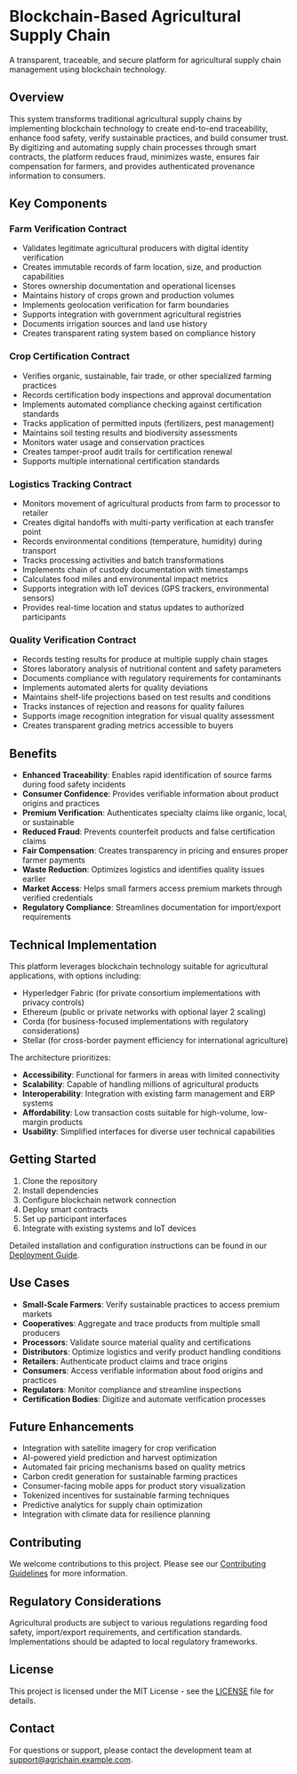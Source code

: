 # Blockchain-Based Agricultural Supply Chain

A transparent, traceable, and secure platform for agricultural supply chain management using blockchain technology.

## Overview

This system transforms traditional agricultural supply chains by implementing blockchain technology to create end-to-end traceability, enhance food safety, verify sustainable practices, and build consumer trust. By digitizing and automating supply chain processes through smart contracts, the platform reduces fraud, minimizes waste, ensures fair compensation for farmers, and provides authenticated provenance information to consumers.

## Key Components

### Farm Verification Contract
- Validates legitimate agricultural producers with digital identity verification
- Creates immutable records of farm location, size, and production capabilities
- Stores ownership documentation and operational licenses
- Maintains history of crops grown and production volumes
- Implements geolocation verification for farm boundaries
- Supports integration with government agricultural registries
- Documents irrigation sources and land use history
- Creates transparent rating system based on compliance history

### Crop Certification Contract
- Verifies organic, sustainable, fair trade, or other specialized farming practices
- Records certification body inspections and approval documentation
- Implements automated compliance checking against certification standards
- Tracks application of permitted inputs (fertilizers, pest management)
- Maintains soil testing results and biodiversity assessments
- Monitors water usage and conservation practices
- Creates tamper-proof audit trails for certification renewal
- Supports multiple international certification standards

### Logistics Tracking Contract
- Monitors movement of agricultural products from farm to processor to retailer
- Creates digital handoffs with multi-party verification at each transfer point
- Records environmental conditions (temperature, humidity) during transport
- Tracks processing activities and batch transformations
- Implements chain of custody documentation with timestamps
- Calculates food miles and environmental impact metrics
- Supports integration with IoT devices (GPS trackers, environmental sensors)
- Provides real-time location and status updates to authorized participants

### Quality Verification Contract
- Records testing results for produce at multiple supply chain stages
- Stores laboratory analysis of nutritional content and safety parameters
- Documents compliance with regulatory requirements for contaminants
- Implements automated alerts for quality deviations
- Maintains shelf-life projections based on test results and conditions
- Tracks instances of rejection and reasons for quality failures
- Supports image recognition integration for visual quality assessment
- Creates transparent grading metrics accessible to buyers

## Benefits

- **Enhanced Traceability**: Enables rapid identification of source farms during food safety incidents
- **Consumer Confidence**: Provides verifiable information about product origins and practices
- **Premium Verification**: Authenticates specialty claims like organic, local, or sustainable
- **Reduced Fraud**: Prevents counterfeit products and false certification claims
- **Fair Compensation**: Creates transparency in pricing and ensures proper farmer payments
- **Waste Reduction**: Optimizes logistics and identifies quality issues earlier
- **Market Access**: Helps small farmers access premium markets through verified credentials
- **Regulatory Compliance**: Streamlines documentation for import/export requirements

## Technical Implementation

This platform leverages blockchain technology suitable for agricultural applications, with options including:
- Hyperledger Fabric (for private consortium implementations with privacy controls)
- Ethereum (public or private networks with optional layer 2 scaling)
- Corda (for business-focused implementations with regulatory considerations)
- Stellar (for cross-border payment efficiency for international agriculture)

The architecture prioritizes:
- **Accessibility**: Functional for farmers in areas with limited connectivity
- **Scalability**: Capable of handling millions of agricultural products
- **Interoperability**: Integration with existing farm management and ERP systems
- **Affordability**: Low transaction costs suitable for high-volume, low-margin products
- **Usability**: Simplified interfaces for diverse user technical capabilities

## Getting Started

1. Clone the repository
2. Install dependencies
3. Configure blockchain network connection
4. Deploy smart contracts
5. Set up participant interfaces
6. Integrate with existing systems and IoT devices

Detailed installation and configuration instructions can be found in our [Deployment Guide](docs/deployment.md).

## Use Cases

- **Small-Scale Farmers**: Verify sustainable practices to access premium markets
- **Cooperatives**: Aggregate and trace products from multiple small producers
- **Processors**: Validate source material quality and certifications
- **Distributors**: Optimize logistics and verify product handling conditions
- **Retailers**: Authenticate product claims and trace origins
- **Consumers**: Access verifiable information about food origins and practices
- **Regulators**: Monitor compliance and streamline inspections
- **Certification Bodies**: Digitize and automate verification processes

## Future Enhancements

- Integration with satellite imagery for crop verification
- AI-powered yield prediction and harvest optimization
- Automated fair pricing mechanisms based on quality metrics
- Carbon credit generation for sustainable farming practices
- Consumer-facing mobile apps for product story visualization
- Tokenized incentives for sustainable farming techniques
- Predictive analytics for supply chain optimization
- Integration with climate data for resilience planning

## Contributing

We welcome contributions to this project. Please see our [Contributing Guidelines](CONTRIBUTING.md) for more information.

## Regulatory Considerations

Agricultural products are subject to various regulations regarding food safety, import/export requirements, and certification standards. Implementations should be adapted to local regulatory frameworks.

## License

This project is licensed under the MIT License - see the [LICENSE](LICENSE) file for details.

## Contact

For questions or support, please contact the development team at [support@agrichain.example.com](mailto:support@agrichain.example.com).

